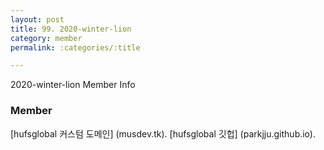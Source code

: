 ```yaml
---
layout: post
title: 99. 2020-winter-lion
category: member
permalink: :categories/:title

---
```


2020-winter-lion Member Info

### Member 

[hufsglobal 커스텀 도메인] (musdev.tk).
[hufsglobal 깃헙] (parkjju.github.io).
